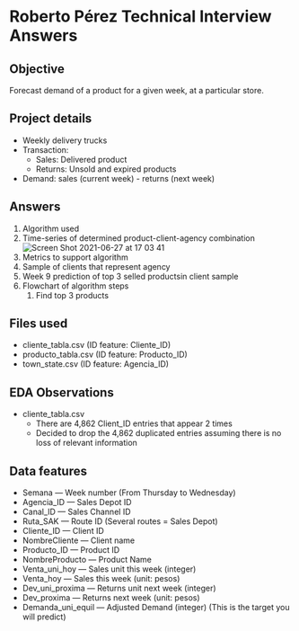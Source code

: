 # Roberto Pérez Technical Interview Answers

## Objective
Forecast demand of a product for a given week, at a particular store.

## Project details
- Weekly delivery trucks
- Transaction:
    - Sales: Delivered product 
    - Returns: Unsold and expired products
- Demand: sales (current week) - returns (next week)

## Answers
1. Algorithm used
2. Time-series of determined product-client-agency combination
    ![Screen Shot 2021-06-27 at 17 03 41](https://user-images.githubusercontent.com/48889991/123560725-a255c500-d769-11eb-947e-2b7cf401f98b.png)
3. Metrics to support algorithm
4. Sample of clients that represent agency
5. Week 9 prediction of top 3 selled productsin client sample
6. Flowchart of algorithm steps
    1. Find top 3 products 

## Files used
- cliente_tabla.csv (ID feature: Cliente_ID)
- producto_tabla.csv (ID feature: Producto_ID)
- town_state.csv (ID feature: Agencia_ID)

## EDA Observations
- cliente_tabla.csv
    - There are 4,862 Client_ID entries that appear 2 times
    - Decided to drop the 4,862 duplicated entries assuming there is no loss of relevant information 

## Data features
- Semana — Week number (From Thursday to Wednesday)
- Agencia_ID — Sales Depot ID
- Canal_ID — Sales Channel ID
- Ruta_SAK — Route ID (Several routes = Sales Depot)
- Cliente_ID — Client ID
- NombreCliente — Client name
- Producto_ID — Product ID
- NombreProducto — Product Name
- Venta_uni_hoy — Sales unit this week (integer)
- Venta_hoy — Sales this week (unit: pesos)
- Dev_uni_proxima — Returns unit next week (integer)
- Dev_proxima — Returns next week (unit: pesos)
- Demanda_uni_equil — Adjusted Demand (integer) (This is the target you will predict)